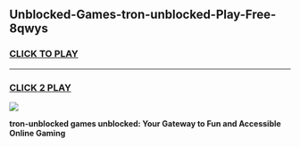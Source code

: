 
## Unblocked-Games-tron-unblocked-Play-Free-8qwys
<h3>
<a href="https://premium76.site?title=tron-unblocked&ref=23A">CLICK TO PLAY</a></h3>
<hr>

<h3>
<a href="https://premium76.site?title=tron-unblocked&ref=23A">CLICK 2 PLAY</a>
  
</h3>

<a href="https://premium76.site?title=tron-unblocked&ref=23A"><img src="https://clearcache.store/games.png"></a>


**tron-unblocked games unblocked: Your Gateway to Fun and Accessible Online Gaming**
